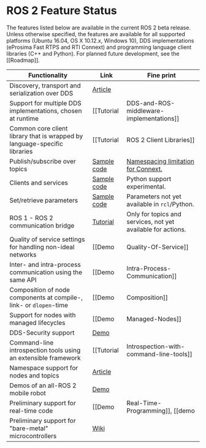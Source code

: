 # ROS 2 Feature Status

The features listed below are available in the current ROS 2 beta release.
Unless otherwise specified, the features are available for all supported platforms (Ubuntu 16.04, OS X 10.12.x, Windows 10), DDS implementations (eProsima Fast RTPS and RTI Connext) and programming language client libraries (C++ and Python).
For planned future development, see the [[Roadmap]].

| Functionality | Link | Fine print |
| --- | --- | --- |
| Discovery, transport and serialization over DDS | [Article](http://design.ros2.org/articles/ros_on_dds.html) | |
| Support for multiple DDS implementations, chosen at runtime | [[Tutorial|DDS-and-ROS-middleware-implementations]] | Currently eProsima Fast RTPS and RTI Connext are fully supported. |
| Common core client library that is wrapped by language-specific libraries | [[Tutorial|ROS 2 Client Libraries]] | |
| Publish/subscribe over topics | [Sample code](https://github.com/ros2/examples) | [Namespacing limitation for Connext.](https://github.com/ros2/rmw_connext/issues/234) |
| Clients and services | [Sample code](https://github.com/ros2/examples) | Python support experimental. |
| Set/retrieve parameters | [Sample code](https://github.com/ros2/demos/tree/release-beta1/demo_nodes_cpp) | Parameters not yet available in `rcl`/Python. |
| ROS 1 - ROS 2 communication bridge | [Tutorial](https://github.com/ros2/ros1_bridge/blob/master/README.md) | Only for topics and services, not yet available for actions. |
| Quality of service settings for handling non-ideal networks | [[Demo|Quality-Of-Service]] | |
| Inter- and intra-process communication using the same API | [[Demo|Intra-Process-Communication]] | Currently only in C++. |
| Composition of node components at compile-, link- or `dlopen`-time | [[Demo|Composition]] | Currently only in C++. |
| Support for nodes with managed lifecycles | [[Demo|Managed-Nodes]] | Currently only in C++. |
| DDS-Security support | [Demo](https://github.com/ros2/sros2) | |
| Command-line introspection tools using an extensible framework | [[Tutorial|Introspection-with-command-line-tools]] | |
| Namespace support for nodes and topics | [Article](http://design.ros2.org/articles/topic_and_service_names.html) | |
| Demos of an all-ROS 2 mobile robot | [Demo](https://github.com/ros2/turtlebot2_demo) | |
| Preliminary support for real-time code | [[Demo|Real-Time-Programming]], [[demo|Allocator-Template-Tutorial]] | Linux only. Not available for Fast RTPS. |
| Preliminary support for "bare-metal" microcontrollers | [Wiki](https://github.com/ros2/freertps/wiki)| |
